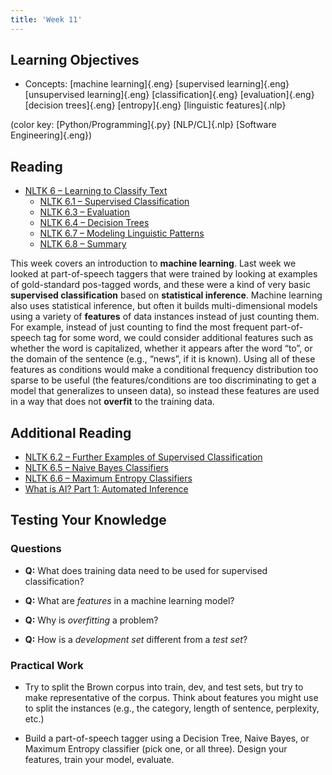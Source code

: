 ```yaml
---
title: 'Week 11'
---
```


## Learning Objectives

*   Concepts:
    [machine learning]{.eng}
    [supervised learning]{.eng}
    [unsupervised learning]{.eng}
    [classification]{.eng}
    [evaluation]{.eng}
    [decision trees]{.eng}
    [entropy]{.eng}
    [linguistic features]{.nlp}

(color key: [Python/Programming]{.py} [NLP/CL]{.nlp} [Software Engineering]{.eng})

## Reading

*   [NLTK 6 – Learning to Classify Text](http://www.nltk.org/book/ch06.html)
    *   [NLTK 6.1 – Supervised Classification](http://www.nltk.org/book/ch06.html#supervised-classification)
    *   [NLTK 6.3 – Evaluation](http://www.nltk.org/book/ch06.html#evaluation)
    *   [NLTK 6.4 – Decision Trees](http://www.nltk.org/book/ch06.html#decision-trees)
    *   [NLTK 6.7 – Modeling Linguistic Patterns](http://www.nltk.org/book/ch06.html#modeling-linguistic-patterns)
    *   [NLTK 6.8 – Summary](http://www.nltk.org/book/ch06.html#summary)

This week covers an introduction to **machine learning**. Last week we looked
at part-of-speech taggers that were trained by looking at examples of
gold-standard pos-tagged words, and these were a kind of very basic
**supervised classification** based on **statistical inference**. Machine
learning also uses statistical inference, but often it builds multi-dimensional
models using a variety of **features** of data instances instead of just
counting them. For example, instead of just counting to find the most frequent
part-of-speech tag for some word, we could consider additional features such as
whether the word is capitalized, whether it appears after the word “to”, or the
domain of the sentence (e.g., “news”, if it is known). Using all of these
features as conditions would make a conditional frequency distribution too
sparse to be useful (the features/conditions are too discriminating to get a
model that generalizes to unseen data), so instead these features are used in
a way that does not **overfit** to the training data.

## Additional Reading

*   [NLTK 6.2 – Further Examples of Supervised Classification](http://www.nltk.org/book/ch06.html#further-examples-of-supervised-classification)
*   [NLTK 6.5 – Naive Bayes Classifiers](http://www.nltk.org/book/ch06.html#naive-bayes-classifiers)
*   [NLTK 6.6 – Maximum Entropy Classifiers](http://www.nltk.org/book/ch06.html#maximum-entropy-classifiers)
*   [What is AI? Part 1: Automated Inference](https://youtu.be/Hu1E9qJsXQ4)

Testing Your Knowledge
----------------------

### Questions

*   **Q:** What does training data need to be used for supervised classification?

*   **Q:** What are _features_ in a machine learning model?

*   **Q:** Why is _overfitting_ a problem?

*   **Q:** How is a _development set_ different from a _test set_?


### Practical Work

*   Try to split the Brown corpus into train, dev, and test sets, but try to
make representative of the corpus. Think about features you might use to split
the instances (e.g., the category, length of sentence, perplexity, etc.)

*   Build a part-of-speech tagger using a Decision Tree, Naive Bayes, or
Maximum Entropy classifier (pick one, or all three). Design your features,
train your model, evaluate.

